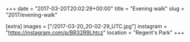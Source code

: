 +++
date = "2017-03-20T20:02:29+00:00"
title = "Evening walk"
slug = "2017/evening-walk"

[extra]
images = ["/2017-03-20_20-02-29_UTC.jpg"]
instagram = "https://instagram.com/p/BR32R9Lhtcz"
location = "Regent's Park"
+++
